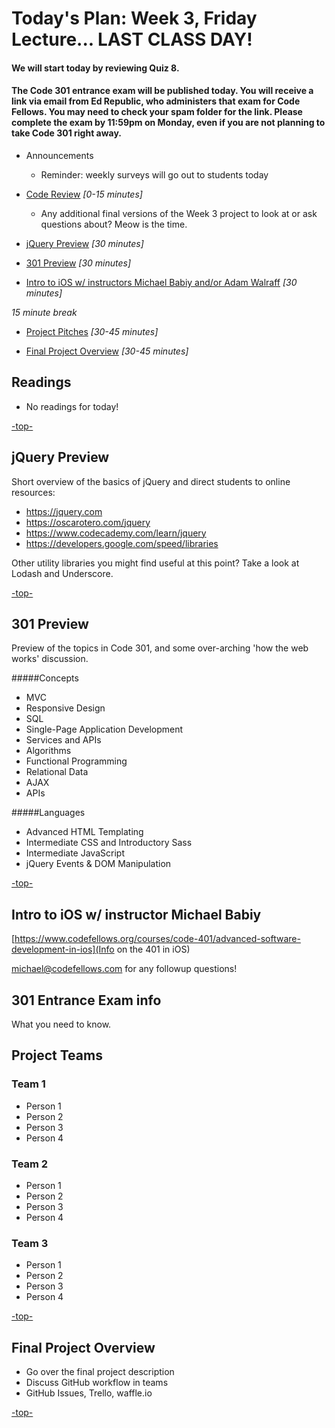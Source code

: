 <a id="top"></a>
# Today's Plan: Week 3, Friday Lecture... LAST CLASS DAY!

#### We will start today by reviewing Quiz 8.

#### The Code 301 entrance exam will be published today. You will receive a link via email from Ed Republic, who administers that exam for Code Fellows. You may need to check your spam folder for the link. Please complete the exam by 11:59pm on Monday, even if you are not planning to take Code 301 right away.


- Announcements
  - Reminder: weekly surveys will go out to students today

- [Code Review](#codereview) *[0-15 minutes]*

	- Any additional final versions of the Week 3 project to look at or ask questions about? Meow is the time.

- [jQuery Preview](#jquery) *[30 minutes]*

- [301 Preview](#301) *[30 minutes]*

- [Intro to iOS w/ instructors Michael Babiy and/or Adam Walraff](ios) *[30 minutes]*

*15 minute break*

- [Project Pitches](#pitches) *[30-45 minutes]*

- [Final Project Overview](#project) *[30-45 minutes]*

## Readings

- No readings for today!

[-top-](#top)

<a id="jquery"></a>
## jQuery Preview

Short overview of the basics of jQuery and direct students to online resources:

- https://jquery.com
- https://oscarotero.com/jquery
- https://www.codecademy.com/learn/jquery
- https://developers.google.com/speed/libraries

Other utility libraries you might find useful at this point? Take a look at Lodash and Underscore.

[-top-](#top)

<a id="301"></a>
## 301 Preview

Preview of the topics in Code 301, and some over-arching 'how the web works' discussion.

#####Concepts
- MVC
- Responsive Design
- SQL
- Single-Page Application Development
- Services and APIs
- Algorithms
- Functional Programming
- Relational Data
- AJAX
- APIs

#####Languages
- Advanced HTML Templating
- Intermediate CSS and Introductory Sass
- Intermediate JavaScript
- jQuery Events & DOM Manipulation

[-top-](#top)

<a id="ios"></a>
## Intro to iOS w/ instructor Michael Babiy

[https://www.codefellows.org/courses/code-401/advanced-software-development-in-ios](Info on the 401 in iOS)

michael@codefellows.com for any followup questions!

<a id="301"></a>
## 301 Entrance Exam info

What you need to know.

<a id="pitches"></a>
## Project Teams

### Team 1
- Person 1
- Person 2
- Person 3
- Person 4

### Team 2
- Person 1
- Person 2
- Person 3
- Person 4

### Team 3
- Person 1
- Person 2
- Person 3
- Person 4

[-top-](#top)

<a id="project"></a>
## Final Project Overview

- Go over the final project description
- Discuss GitHub workflow in teams
- GitHub Issues, Trello, waffle.io

[-top-](#top)
